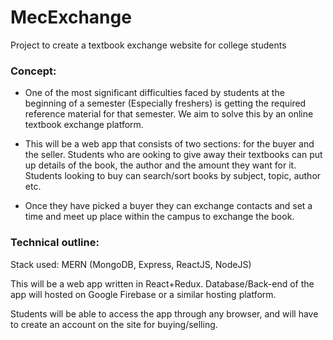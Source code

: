 # MecExchange

Project to create a textbook exchange website for college students

### Concept: 

* One of the most significant difficulties faced by students at the beginning of a semester (Especially freshers) is getting the required reference material for that semester. We aim to solve this by an online textbook exchange platform.

* This will be a web app that consists of two sections: for the buyer and the seller. Students who are ooking to give away their textbooks can put up details of the book, the author and the amount they want for it. Students looking to buy can search/sort books by subject, topic, author etc. 

* Once they have picked a buyer they can exchange contacts and set a time and meet up place within the campus to exchange the book.


### Technical outline:
	
Stack used: MERN (MongoDB, Express, ReactJS, NodeJS)

This will be a web app written in React+Redux.
Database/Back-end of the app will hosted on Google Firebase or a similar hosting platform.

Students will be able to access the app through any browser, and will have to create an account on the site for buying/selling.
